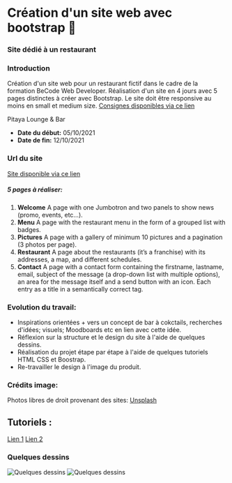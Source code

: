 #  Création d'un site web avec bootstrap  🍴
### Site dédié à un restaurant

### Introduction

Création d'un site web pour un restaurant fictif dans le cadre de la formation BeCode Web Developer. Réalisation d'un site en 4 jours avec 5 pages distinctes à créer avec Bootstrap.  Le site doit être responsive au moins en small et medium size. [Consignes disponibles via ce lien](https://github.com/becodeorg/BXL-Swartz-5.34/blob/main/1.The-Field/10.Bootstrap/restaurant.adoc)

Pitaya Lounge & Bar
* **Date du début:** 05/10/2021
* **Date de fin:** 12/10/2021


### Url du site

[Site disponible via ce lien](https://gizemonur.github.io/restaurant/homepage.html)


##### 5 pages à réaliser:
1. **Welcome**
A page with one Jumbotron and two panels to show news (promo, events, etc…​).
2. **Menu**
A page with the restaurant menu in the form of a grouped list with badges.
3. **Pictures**
A page with a gallery of minimum 10 pictures and a pagination (3 photos per page).
4. **Restaurant**
A page about the restaurants (it’s a franchise) with its addresses, a map, and different schedules.
5. **Contact**
A page with a contact form containing the firstname, lastname, email, subject of the message (a drop-down list with multiple options), an area for the message itself and a send button with an icon. Each entry as a title in a semantically correct tag.

### Evolution du travail:
*  Inspirations orientées + vers un concept de bar à cokctails, recherches d'idées; visuels; Moodboards etc en lien avec cette idée.
*  Réflexion sur la structure et le design du site à l'aide de quelques dessins.
* Réalisation du projet étape par étape à l'aide de quelques tutoriels HTML CSS et Boostrap. 
* Re-travailler le design à l'image du produit.

### Crédits image:
Photos libres de droit provenant des sites: [Unsplash](https://unsplash.com/) 

## Tutoriels : 
[Lien 1](https://www.youtube.com/watch?v=9cKsq14Kfsw)
[Lien 2](https://www.youtube.com/watch?v=aeNDvQi6O94&list=LL&index=1&ab_channel=ADesignerWhoCodes)

### Quelques dessins

![Quelques dessins](https://github.com/GizemOnur/restaurant-css-framework/blob/main/dessin1.jpeg)
![Quelques dessins](https://github.com/GizemOnur/restaurant-css-framework/blob/main/dessin.jpeg)



